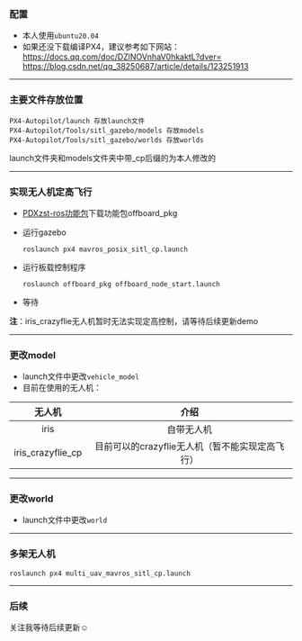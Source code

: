 ### 配置
* 本人使用```ubuntu20.04```  
* 如果还没下载编译PX4，建议参考如下网站：  
https://docs.qq.com/doc/DZlNOVnhaV0hkaktL?dver=  
https://blog.csdn.net/qq_38250687/article/details/123251913
****************************************
### 主要文件存放位置
    PX4-Autopilot/launch 存放launch文件  
    PX4-Autopilot/Tools/sitl_gazebo/models 存放models  
    PX4-Autopilot/Tools/sitl_gazebo/worlds 存放worlds  

launch文件夹和models文件夹中带_cp后缀的为本人修改的  
**************************************
### 实现无人机定高飞行
* [PDXzst-ros功能包](https://github.com/PDXzst/ros_ws/tree/main/catkin_ws/src)下载功能包offboard_pkg  
* 运行gazebo

      roslaunch px4 mavros_posix_sitl_cp.launch

* 运行板载控制程序   

      roslaunch offboard_pkg offboard_node_start.launch

* 等待   

**注**：iris_crazyflie无人机暂时无法实现定高控制，请等待后续更新demo   
*******************************************
### 更改model
* launch文件中更改```vehicle_model```  
* 目前在使用的无人机：  
<div align="center">
  
|无人机|介绍|
|:---:|:---:|
|iris|自带无人机|
|iris_crazyflie_cp|目前可以的crazyflie无人机（暂不能实现定高飞行）|

</div>

***********
### 更改world
* launch文件中更改```world```  

***********
### 多架无人机
    roslaunch px4 multi_uav_mavros_sitl_cp.launch
************

### 后续
关注我等待后续更新☺️

  
